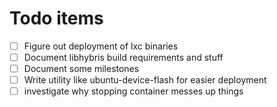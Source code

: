 # Todo items

- [ ] Figure out deployment of lxc binaries
- [ ] Document libhybris build requirements and stuff
- [ ] Document some milestones
- [ ] Write utility like ubuntu-device-flash for easier deployment
- [ ] investigate why stopping container messes up things
